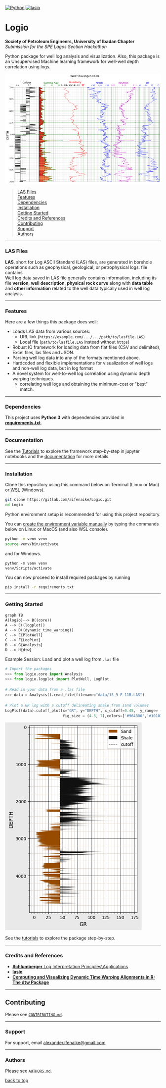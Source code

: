 [![Python](https://img.shields.io/badge/python-3-blue.svg)](https://python.org)
[![lasio](https://img.shields.io/badge/lasio-Lasio-brightgreen)](https://lasio.readthedocs.io/en/latest/)


# Logio
**Society of Petroleum Engineers, University of Ibadan Chapter**  
    *Submission for the SPE Lagos Section Hackathon*

Python package for well log analysis and visualization. 
Also, this package is an Unsupervised Machine learning framework for well-well depth correlation using logs.



![Well Log Plots](static/plotwell.png)

> [LAS Files](#las-files)  
> [Features](#features)  
> [Dependencies](#dependencies)  
> [Installation](#installation)  
> [Getting Started](#getting-started)  
> [Credits and References](#credits-and-references)  
> [Contributing](#Contributing)  
> [Support](#support)  
> [Authors](#authors)  
---

### LAS Files

**LAS**, short for Log ASCII Standard (LAS) files, are generated in borehole operations such as geophysical, geological, or petrophysical logs. file contains  
Well log data saved in LAS file generally contains information, including its file **version**, **well description**, **physical rock curve** along with **data table** and **other information** related to the well data typically used in well log analysis. 

---

### Features

Here are a few things this package does well:

* Loads LAS data from various sources:
    - URL link (`https://example.com/.../.../path/to/lasfile.LAS`)
    - Local file (`path/to/lasfile.LAS` instead without `https`)
* Robust IO framework for loading data from flat files (CSV and delimited), Excel files, las files and JSON.
* Parsing well log data into any of the formats mentioned above.
* Hardcoded and flexible implementations for visualization of well logs and non-well log data, but in log format
* A novel system for well-to-well log correlation using dynamic depth warping techniques.
    - correlating well logs and obtaining the minimum-cost or "best" match.
---

### Dependencies

This project uses **Python 3** with dependencies provided in **[requirements.txt](requirements.txt)**. 

---

### Documentation

See the [Tutorials](./Tutorial) to explore the framework step-by-step in jupyter notebooks
and the [documentation]() for more details.

---

### Installation

Clone this repository using this command below on Terminal (Linux or Mac) or <a href="https://en.wikipedia.org/wiki/Windows_Subsystem_for_Linux" target="_blank"><abbr title="Windows Subsystem for Linux">WSL</abbr></a> (Windows).
```sh
git clone https://gitlab.com/aifenaike/Logio.git
cd Logio
```

Python environment setup is recommended for using this project repository.  

You can [create the environment variable manually](https://docs.python.org/3/library/venv.html) by typing the commands below on Linux or MacOS (and also WSL console).

```sh
python -m venv venv
source venv/bin/activate
```
and for Windows.
```
python -m venv venv
venv/Scripts/activate
```

You can now proceed to install required packages by running
```sh
pip install -r requirements.txt
```
---

### Getting Started

```mermaid
graph TB
A(logio)--> B((core))
A --> C((logplot))
A --> D((dynamic_time_warping))
C --> E{PlotWell}
C --> F{LogPLot}
B --> G{Analysis}
D --> H{dtw}
```

Example Session:
Load and plot a well log from ```.las``` file
```python
# Import the packages
>>> from logio.core import Analysis
>>> from logio.logplot import PlotWell, LogPlot

# Read in your data from a .las file
>>> data = Analysis().read_file(filename="data/15_9-F-11B.LAS")

# Plot a GR log with a cutoff delineating shale from sand volumes
LogPlot(data).cutoff_plot(x="GR", y="DEPTH", x_cutoff=0.45,  y_range= (0,0),xscale='linear',labels= ['Sand', 'Shale'], 
                          fig_size = (4.5, 7),colors=['#964B00','#101010']) 
```

![Gamma Ray Cutoff Plot](static/cutoff_plot.png "Gamma Ray Cutoff Plot")

See the [tutorials](./Tutorial) to explore the package step-by-step.

---

### Credits and References

 - [**Schlumberger** Log Interpretation Principles\Applications](https://www.slb.com/resource-library/book/log-interpretation-principles-applications)
 - [**lasio**](https://github.com/kinverarity1/lasio)
 - [**Computing and Visualizing Dynamic Time Warping Alignments in R: The dtw Package**](https://cran.r-project.org/web/packages/dtw/vignettes/dtw.pdf)
 
---

## Contributing

Please see [`CONTRIBUTING.md`](CONTRIBUTING.md).

---

### Support

For support, email alexander.ifenaike@gmail.com

---

### Authors

Please see [`AUTHORS.md`](AUTHORS.md).

[back to top](#logio)



```python

```
